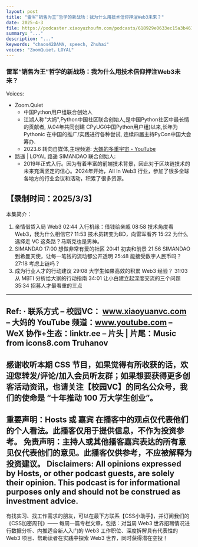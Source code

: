 ```yaml
---
layout: post
title: "雷军“销售为王”哲学的新战场：我为什么用技术信仰押注Web3未来？"
date: 2025-4-3 
file: https://podcaster.xiaoyuzhoufm.com/podcasts/618929e0633ec15a3b46145e/67ede709f9578163d6b317b7/episode?type=null
summary: "..."
description: "..."
keywords: "chaos42DAMA, speech, Zhuhai"
voices: "ZoomQuiet，LOYAL"
---
```


### 雷军“销售为王”哲学的新战场：我为什么用技术信仰押注Web3未来？

Voices:

- Zoom.Quiet
    + 中国Python用户组联合创始人
    + 江湖人称"大妈",Python中国社区联合创始人,是中国Python社区中最长情的贡献者, 从04年共同创建 CPyUG(中国Python用户组)以来,长年为 Pythonic 在中国的推广/实践进行各种尝试, 连续四届主持PyCon中国大会筹办. 
    + 2023.6 转向自媒体,主理频道: [大媽的多重宇宙 - YouTube](https://www.youtube.com/@Chaos42DAMA)
- 路遥 | LOYAL 路遥 SIMANDAO 联合创始人:
    + 2019年正式入行。因为有着丰富的前端技术背景，因此对于区块链技术的未来充满坚定的信心。2024年开始，All In Web3 行业，参加了很多全球各地方的行业会议和活动，积累了很多资源。

【录制时间：2025/3/3】
---------------------------------------------------
本集简介：
1. 亲情借贷入局 Web3
02:44 入行机缘：借钱给亲戚
08:58 技术角度看 Web3，我为什么相信它?
11:53 技术员转变为BD，向雷军看齐
15:22 为什么选择走 VC 这条路？马斯克也是男神。
2. SIMANDAO
17:00 想做非常有爱的社区
20:41 初衷和前景
21:56 SIMANDAO 到希曼天使，让每一笔钱的流动都公开透明
25:48 能接受数字人民币吗？
27:18 考虑上链吗？
3. 成为行业人才的行动建议
29:08 大学生如果高效的积累 Web3 经验？
31:03 从 MBTI 分析给大家的行动指南
34:01 让小白建立起深度交流的三个问题
35:34 招募人才最看重的三点
---------------------------------------------------
Ref:
· 联系方式
– 校园VC： www.xiaoyuanvc.com
– 大妈的 YouTube 频道：www.youtube.com
– WeX 协作+生态：linktr.ee
– 片头 | 片尾：Music from icons8.com Truhanov
---------------------------------------------------
感谢收听本期 CSS 节目，如果觉得有所收获的话，欢迎您转发/评论/加入会员听友群；如果想要获得更多创客活动资讯，也请关注【校园VC】的同名公众号，我们的使命是 “十年推动 100 万大学生创业”。
---------------------------------------------------
重要声明：Hosts 或 嘉宾 在播客中的观点仅代表他们的个人看法。此播客仅用于提供信息，不作为投资参考。
免责声明：主持人或其他播客嘉宾表达的所有意见仅代表他们的意见。此播客仅供参考，不应被解释为投资建议。
Disclaimers: All opinions expressed by Hosts, or other podcast guests, are solely their opinion. This podcast is for informational purposes only and should not be construed as investment advice.
---------------------------------------------------
有找实习、找工作需求的朋友，可以在最下方联系【CSS小助手】，并订阅我们的《CSS加密周刊》—— 每周一篇专栏文章，包括：对当周 Web3 世界招聘情况进行数据分析、内推适合新人入门的 Web3 工作职位、深度拆解具有代表性的 Web3 项目、帮助读者在实践中探索 Web3 世界，同时获得潜在空投！

